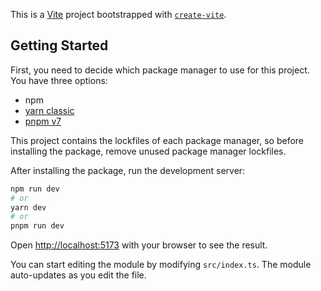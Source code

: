This is a [Vite](https://vitejs.dev/) project bootstrapped with [`create-vite`](https://github.com/vitejs/vite/tree/main/packages/create-vite).

## Getting Started

First, you need to decide which package manager to use for this project. You have three options:

- npm
- [yarn classic](https://classic.yarnpkg.com/)
- [pnpm v7](https://pnpm.io/)

This project contains the lockfiles of each package manager, so before installing the package, remove unused package manager lockfiles.

After installing the package, run the development server:

```bash
npm run dev
# or
yarn dev
# or
pnpm run dev
```

Open [http://localhost:5173](http://localhost:5173) with your browser to see the result.

You can start editing the module by modifying `src/index.ts`. The module auto-updates as you edit the file.
